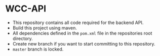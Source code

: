 # WCC-API
* This repository contains all code required for the backend API.
* Build this project using maven.
* All dependencies defined in the `pom.xml` file in the repositories root directory.
* Create new branch if you want to start committing to this repository.
* `master` branch is locked. 